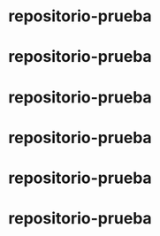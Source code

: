 # repositorio-prueba
# repositorio-prueba
# repositorio-prueba
# repositorio-prueba
# repositorio-prueba
# repositorio-prueba
